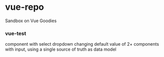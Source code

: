 # vue-repo
Sandbox on Vue Goodies

### vue-test
component with select dropdown changing default value of 2+ components with input, using a single source of truth as data model

